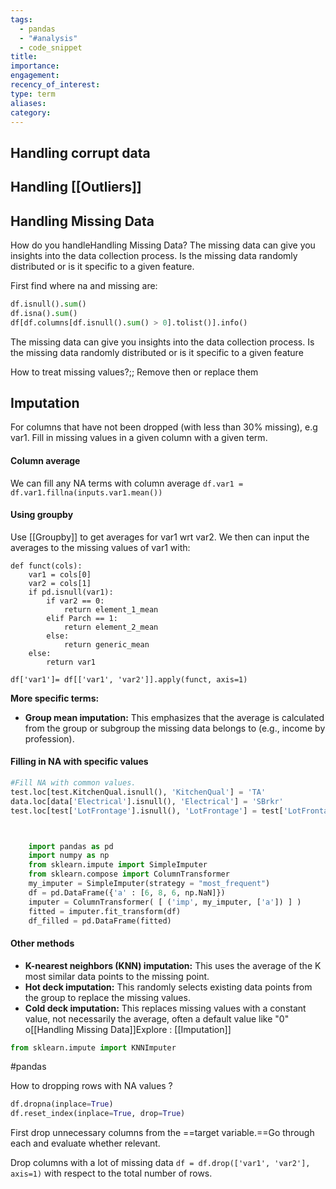 ```yaml
---
tags:
  - pandas
  - "#analysis"
  - code_snippet
title: 
importance: 
engagement: 
recency_of_interest: 
type: term
aliases: 
category:
---
```


## Handling corrupt data

## Handling [[Outliers]]

## Handling Missing Data

How do you handleHandling Missing Data? The missing data can give you insights into the data collection process.
Is the missing data randomly distributed or is it specific to a given feature.


First find where na and missing are:
```python
df.isnull().sum()
df.isna().sum()
df[df.columns[df.isnull().sum() > 0].tolist()].info()
```

The missing data can give you insights into the data collection process.
Is the missing data randomly distributed or is it specific to a given feature

How to treat missing values?;; Remove then or replace them

## Imputation


For columns that have not been dropped (with less than 30% missing), e.g var1. Fill in missing values in a given column with a given term.
#### Column average
We can fill any NA terms with column average 
`df.var1 = df.var1.fillna(inputs.var1.mean())`

#### Using groupby
Use [[Groupby]] to get averages for var1 wrt var2. We then can input the averages to the missing values of var1 with:

```
def funct(cols):
    var1 = cols[0]
    var2 = cols[1]
    if pd.isnull(var1):
        if var2 == 0:
            return element_1_mean
        elif Parch == 1:
            return element_2_mean
        else:
            return generic_mean
    else:
        return var1
        
df['var1']= df[['var1', 'var2']].apply(funct, axis=1)
```

**More specific terms:**

- **Group mean imputation:** This emphasizes that the average is calculated from the group or subgroup the missing data belongs to (e.g., income by profession).

#### Filling in NA with specific values

```python
#Fill NA with common values.
test.loc[test.KitchenQual.isnull(), 'KitchenQual'] = 'TA'
data.loc[data['Electrical'].isnull(), 'Electrical'] = 'SBrkr'
test.loc[test['LotFrontage'].isnull(), 'LotFrontage'] = test['LotFrontage'].mean()
```
```python


    import pandas as pd
    import numpy as np
    from sklearn.impute import SimpleImputer
    from sklearn.compose import ColumnTransformer
    my_imputer = SimpleImputer(strategy = "most_frequent")
    df = pd.DataFrame({'a' : [6, 8, 6, np.NaN]})
    imputer = ColumnTransformer( [ ('imp', my_imputer, ['a']) ] )
    fitted = imputer.fit_transform(df)
    df_filled = pd.DataFrame(fitted)

```
#### Other methods

- **K-nearest neighbors (KNN) imputation:** This uses the average of the K most similar data points to the missing point.
- **Hot deck imputation:** This randomly selects existing data points from the group to replace the missing values.
- **Cold deck imputation:** This replaces missing values with a constant value, not necessarily the average, often a default value like "0" o[[Handling Missing Data]]Explore : [[Imputation]]
```python
from sklearn.impute import KNNImputer
```

#pandas

How to dropping rows with NA values
?
```python
df.dropna(inplace=True)
df.reset_index(inplace=True, drop=True)
```

First drop unnecessary columns from the ==target variable.==Go through each and evaluate whether relevant.

Drop columns with a lot of missing data `df = df.drop(['var1', 'var2'], axis=1)` with respect to the total number of rows.




